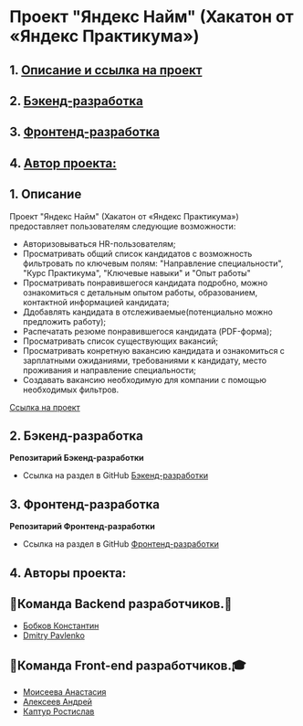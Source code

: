 # Проект "Яндекс Найм" (Хакатон от «Яндекс Практикума»)

## 1. [Описание и ссылка на проект](#1)
## 2. [Бэкенд-разработка](#2)
## 3. [Фронтенд-разработка](#3)
## 4. [Автор проекта:](#4)

## 1. Описание  <a id=1></a>

Проект "Яндекс Найм" (Хакатон от «Яндекс Практикума») предоставляет пользователям следующие возможности:
- Авторизовываться HR-пользователям;
- Просматривать общий список кандидатов с возможность фильтровать по ключевым полям:
  "Направление специальности", "Курс Практикума",  "Ключевые навыки" и "Опыт работы"
- Просматривать понравившегося кандидата подробно, можно ознакомиться с 
детальным опытом работы, образованием, контактной информацией кандидата;
- Ддобавлять кандидата в отслеживаемые(потенциально можно предложить работу);
- Распечатать резюме понравившегося кандидата (PDF-форма);
- Просматривать список существующих вакансий;
- Просматривать конретную вакансию кандидата и ознакомиться с зарплатными ожиданиями, 
требованиями к кандидату, место проживания и направление специальности;
- Создавать вакансию необходимую для компании с помощью необходимых фильтров.

[Ссылка на проект](https://infinity-team-8.ru/)

## 2. Бэкенд-разработка <a id=2></a>
**Репозитарий Бэкенд-разработки**
- Ссылка на раздел в GitHub [Бэкенд-разработки](https://github.com/DPavlen/Hackathon_team_8/tree/develop/backend)

## 3. Фронтенд-разработка <a id=3></a>
**Репозитарий Фронтенд-разработки**
- Ссылка на раздел в GitHub [Фронтенд-разработки](https://github.com/DPavlen/Hackathon_team_8/tree/develop/frontend)


## 4. Авторы проекта: <a id=4></a>

## 🤝Команда Backend разработчиков.🚀
+ [Бобков Константин](https://github.com/deltabobkov)
+ [Dmitry Pavlenko](https://github.com/DPavlen)

## 💪Команда Front-end разработчиков.🎓 
+ [Моисеева Анастасия](https://github.com/AnastasiaMoiseeva0)
+ [Алексеев Андрей](https://github.com/cipher24)
+ [Каптур Ростислав](https://github.com/rastereo)
 
